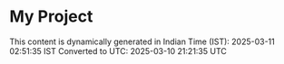 # My Project

This content is dynamically generated in Indian Time (IST): 2025-03-11 02:51:35 IST
Converted to UTC: 2025-03-10 21:21:35 UTC
